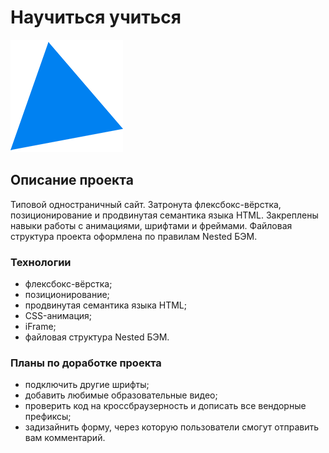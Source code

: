 # Научиться учиться
![](https://github.com/glebradnikov/how-to-learn/blob/main/favicon.png)
## Описание проекта
Типовой одностраничный сайт. Затронута флексбокс-вёрстка, позиционирование и продвинутая семантика языка HTML. Закреплены навыки работы с анимациями, шрифтами и фреймами. Файловая структура проекта оформлена по правилам Nested БЭМ.
### Технологии
- флексбокс-вёрстка;
- позиционирование;
- продвинутая семантика языка HTML;
- CSS-анимация;
- iFrame;
- файловая структура Nested БЭМ.
### Планы по доработке проекта
- подключить другие шрифты;
- добавить любимые образовательные видео;
- проверить код на кроссбраузерность и дописать все вендорные префиксы;
- задизайнить форму, через которую пользователи смогут отправить вам комментарий.
